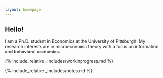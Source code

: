 ```yaml
---
layout: homepage
---
```


## Hello!

I am a Ph.D. student in Economics at the University of Pittsburgh. My research interests are in microeconomic theory with a focus on information and behavioral economics.

{% include_relative _includes/workinprogress.md %}

{% include_relative _includes/notes.md %}

<!--

{% include_relative _includes/services.md %}

-->
